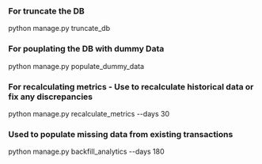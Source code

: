 ### For truncate the DB
python manage.py truncate_db

### For pouplating the DB with dummy Data
python manage.py populate_dummy_data


### For recalculating metrics - Use to recalculate historical data or fix any discrepancies
python manage.py recalculate_metrics --days 30

### Used to populate missing data from existing transactions
python manage.py backfill_analytics --days 180